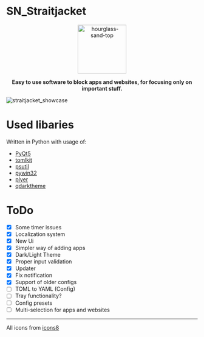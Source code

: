 # SN_Straitjacket

<p align="center">
  <img width="128" height="128" src="https://img.icons8.com/nolan/128/1A6DFF/C822FF/hourglass-sand-top.png" alt="hourglass-sand-top"/>
</p>

<p align="center">
  <b>Easy to use software to block apps and websites, for focusing only on important stuff.</b>
</p>

![straitjacket_showcase](https://github.com/SNeicer/SN_Straitjacket/assets/46260745/d8550ba7-8941-471f-8414-8f7eec6c74d7)


# Used libaries
Written in Python with usage of:
- [PyQt5](https://pypi.org/project/PyQt5/)
- [tomlkit](https://pypi.org/project/tomlkit/)
- [psutil](https://pypi.org/project/psutil/)
- [pywin32](https://pypi.org/project/pywin32/)
- [plyer](https://github.com/kivy/plyer)
- [qdarktheme](https://pypi.org/project/pyqtdarktheme/)

# ToDo
- [X] Some timer issues
- [X] Localization system
- [X] New Ui
- [X] Simpler way of adding apps
- [X] Dark/Light Theme
- [X] Proper input validation
- [X] Updater
- [X] Fix notification
- [X] Support of older configs
- [ ] TOML to YAML (Config)
- [ ] Tray functionality?
- [ ] Config presets
- [ ] Multi-selection for apps and websites

---
All icons from [icons8](https://icons8.com/)
